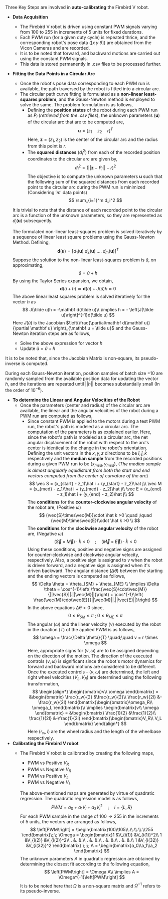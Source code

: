 Three Key Steps are involved in **auto-calibrating** the Firebird V robot. 

 - **Data Acquisition** 
	 - The Firebird V robot is driven using constant PWM signals varying from 100 to 255 in increments of 5 units for fixed durations.
	 -  Each PWM run (for a given duty cycle) is repeated thrice, and the corresponding robot's pose data $\left( \left[x \; y \; \theta \right] \right)$ are obtained from the Vicon Cameras and are recorded.
	 - It is to be noted that forward, and backward motions are carried out using the constant PWM signals.
	 - This data is stored permanently in .csv files to be processed further.
 
 - **Fitting the Data Points in a Circular Arc**
	 - Once the robot's pose data corresponding to each PWM run is available, the path traversed by the robot is fitted into a circular arc.
	 - The circular path curve fitting is formulated as a **non-linear least-squares problem**, and the Gauss-Newton method is employed to solve the same.
The problem formulation is as follows,
		 - Defining the **position states** of the robot during each PWM run as $P_i$ (*retrieved from the .csv files*), the unknown parameters ($\mathbf u$) of the circular arc that are to be computed are,
$$
\mathbf u = \left[ z_1 \quad z_2 \quad r \right]^T  
$$ Here, $\mathbf z = (z_1,z_2)$ is the center of the circular arc and the radius from this point is $r$.
		 - The **squared distances** ($d_i^2$) from each of the recorded position coordinates to the circular arc are given by,
$$
d_i^2 = (||\mathbf z - P_i || - r)^2
$$ The objective is to compute the unknown parameters $\mathbf u$ such that the following sum of the squared distances from each recorded point to the circular arc during the PWM run is minimized (Considering $'m'$ data points)
$$
\sum_{i=1}^m d_i^2
$$

	It is trivial to note that the distance of each recorded point to the circular arc is a function of the unknown parameters, so they are represented as $d_i(\mathbf u)$ subsequently. 
	
	The formulated non-linear least-squares problem is solved iteratively by a sequence of linear least square problems using the Gauss-Newton Method.  Defining,
	$$
	\mathbf d( \mathbf u) = \left[d_1(\mathbf u) \; d_2(\mathbf u) \;....\; d_m(\mathbf u) \right]^T
	$$
	Suppose the solution to the non-linear least-squares problem is $\hat u$, on approximating,
	$$
	\hat u = \tilde u + h
	$$ By using the Taylor Series expansion, we obtain,
	$$
	\mathbf d(\tilde u +h) \simeq \mathbf d(\tilde u) + J(\tilde u)h \approx  0
	$$ The above linear least squares problem is solved iteratively for the vector $h$ as 
	$$
	J(\tilde u)h = -\mathbf d(\tilde u)\\
	\implies h = - \left[J(\tilde u)\right]^{-1}d(\tilde u)
	$$ Here $J(\tilde u)$ is the Jacobian $\left(\frac{\partial\mathbf d(\mathbf u)}{\partial \mathbf u} \right)_{\mathbf u = \tilde u}$ and the Gauss-Newton iteration steps are as follows,
	
	- Solve the above expression for vector $h$
	- Update $\tilde u =\tilde u +h$  

It is to be noted that, since the Jacobian Matrix is non-square, its pseudo-inverse is computed.

During each Gauss-Newton iteration, position samples of batch size =10 are randomly sampled from the available position data for updating the vector $h$, and the iterations are repeated until $||h||$ becomes substantially small (In the order of $10^{-6}$). 

 - **To determine the Linear and Angular Velocities of the Robot**
	- Once the parameters (center and radius) of the circular arc are available, the linear and the angular velocities of the robot during a PWM run are computed as follows,
		- Since constant PWM is applied to the motors during a test PWM run, the robot's path is modeled as a circular arc. The computation of the parameters is as explained earlier. Here, since the robot's path is modeled as a circular arc, the net angular displacement of the robot with respect to the arc's center is identical to the change in the robot's orientation. 
Defining the unit vectors in the $x,y,z$ directions to be $\hat i,\hat j,\hat k$ respectively and the **median sample** from the recorded positions during a given PWM run to be $(x_{med},y_{med})$, (*The median sample is almost angularly equidistant from both the start and end vectors computed from the center of curvature of the arc*)
$$
\vec S = (x_{start} - z_1)\hat i + (y_{start} - z_2)\hat j\\
\vec M = (x_{med} - z_1)\hat i + (y_{med} - z_2)\hat j\\
\vec E = (x_{end} - z_1)\hat i + (y_{end} - z_2)\hat j\\
$$The **conditions** for the **counter-clockwise angular velocity** of the robot are, (Positive $\omega$)
$$
(\vec{S}\times\vec{M})\cdot \hat k >0 \quad ;\quad (\vec{M}\times\vec{E})\cdot \hat k >0 \\
$$ The **conditions** for the **clockwise angular velocity** of the robot are, (Negative $\omega$)
$$
(\vec{S}\times\vec{M})\cdot \hat k <0 \quad ;\quad (\vec{M}\times\vec{E})\cdot \hat k <0 
$$ Using these conditions, positive and negative signs are assigned for counter-clockwise and clockwise angular velocity, respectively. Also, a positive sign is assigned to $v$ when the robot is driven forward, and a negative sign is assigned when it's driven backward.
The angular distance $(\Delta \theta)$ between the starting and the ending vectors is computed as follows,
$$
\Delta \theta = \theta_{SM} + \theta_{ME} \\
\implies \Delta \theta = \cos^{-1}\left( \frac{\vec{S}\cdot\vec{M}}{||\vec{S}||.||\vec{M}||}\right) + \cos^{-1}\left( \frac{\vec{M}\cdot\vec{E}}{||\vec{M}||.||\vec{E}||}\right)
$$ In the above equations $\Delta \theta >0$ since,
$$
0\leq\theta_{SM}\leq \pi \;;\; 0\leq\theta_{ME}\leq  \pi
$$The angular $(\omega)$ and the linear velocity $(v)$ executed by the robot in the duration $(T)$ of the applied PWM is as follows,
$$
\omega = \frac{\Delta \theta}{T} \quad;\quad v = r \times \omega
$$ Here, appropriate signs for $(v,\omega)$ are to be assigned depending on the direction of the motion. The direction of the executed controls $(v,\omega)$ is significant since the robot's motor dynamics for forward and backward motions are considered to be different. Once the executed controls - $(v,\omega)$ are determined, the left and right wheel velocities $(V_L, V_R)$ are determined using the following transformation,
$$
\begin{align*}
\begin{bmatrix}v\\ \omega \end{bmatrix} = &\begin{bmatrix} \frac{r_w}{2} &\frac{r_w}{2}\\
\frac{r_w}{2l} &-\frac{r_w}{2l}
\end{bmatrix}\begin{bmatrix}\omega_R\\ \omega_L \end{bmatrix}\\
\implies \begin{bmatrix}v\\ \omega \end{bmatrix} = &\begin{bmatrix} \frac{1}{2} &\frac{1}{2}\\
\frac{1}{2l} &-\frac{1}{2l}
\end{bmatrix}\begin{bmatrix}V_R\\ V_L \end{bmatrix}
\end{align*}
$$ Here $(r_w,l)$ are the wheel radius and the length of the wheelbase respectively.
 - **Calibrating the Firebird V robot**
	 - The Firebird V robot is calibrated by creating the following maps,
		 - PWM vs Positive $V_R$
		 - PWM vs Negative $V_R$
		 - PWM vs Positive $V_L$
		 - PWM vs Negative $V_L$ 
	
		The above-mentioned maps are generated by virtue of quadratic regression. The quadratic regression model is as follows,
		$$
		PWM = a_0 + a_1V_i + a_2V_i^2 \quad;\quad i = \{L,R \}
		$$ For each PWM sample in the range of $100 \rightarrow255$ in the increments of 5 units, the vectors are arranged as follows,
		$$
		\left[PWM\right] = \begin{bmatrix}100\\105\\.\\.\\.\\.\\255 \end{bmatrix}\;;\;
		\Omega = \begin{bmatrix}1 &V_{i(1)} &V_{i(1)}^2\\
		1 &V_{i(2)} &V_{i(2)}^2\\
		. &. &.\\
		. &. &.\\
		. &. &.\\
		. &. &.\\
		1 &V_{i(32)} &V_{i(32)}^2
		 \end{bmatrix} \;;\; A = \begin{bmatrix}a_0\\a_1\\a_2 \end{bmatrix}
		$$ The unknown parameters $A$ in quadratic regression are obtained by determining the closest fit according to the following equation,
		$$
		\left[PWM\right] = \Omega A\\
		\implies  A = \Omega^{-1}\left[PWM\right] 
		$$
It is to be noted here that $\Omega$ is a non-square matrix and $\Omega^{-1}$ refers to its pseudo-inverse.
	
